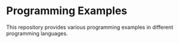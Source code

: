 Programming Examples
====================

This repository provides various programming examples in different programming
languages.
